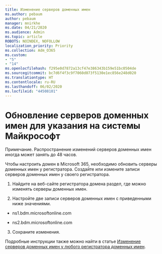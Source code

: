 ```yaml
---
title: Изменение серверов доменных имен
ms.author: pebaum
author: pebaum
manager: mnirkhe
ms.date: 04/21/2020
ms.audience: Admin
ms.topic: article
ROBOTS: NOINDEX, NOFOLLOW
localization_priority: Priority
ms.collection: Adm_O365
ms.custom:
- "5"
- "14"
ms.openlocfilehash: f295e0d7872a13cf47e386343b159e51bc0504de
ms.sourcegitcommit: bc7d6f4f3c9f7060d073f5130e1ec856e248d020
ms.translationtype: HT
ms.contentlocale: ru-RU
ms.lasthandoff: 06/02/2020
ms.locfileid: "44508101"
---
```

# <a name="update-your-domain-nameservers-to-point-to-microsoft"></a>Обновление серверов доменных имен для указания на системы Майкрософт

Примечание. Распространение изменений серверов доменных имен иногда может занять до 48 часов.
  
Чтобы настроить домен в Microsoft 365, необходимо обновить серверы доменных имен у регистратора. Создайте или измените записи серверов доменных имен у своего регистратора.
  
1. Найдите на веб-сайте регистратора домена раздел, где можно изменять серверы доменных имен.
  
2. Настройте две записи серверов доменных имен с приведенными ниже значениями.

  - ns1.bdm.microsoftonline.com

  - ns2.bdm.microsoftonline.com

3. Сохраните изменения.

Подробные инструкции также можно найти в статье [Изменение серверов доменных имен у любого регистратора доменных имен](https://docs.microsoft.com/microsoft-365/admin/get-help-with-domains/change-nameservers-at-any-domain-registrar).
  